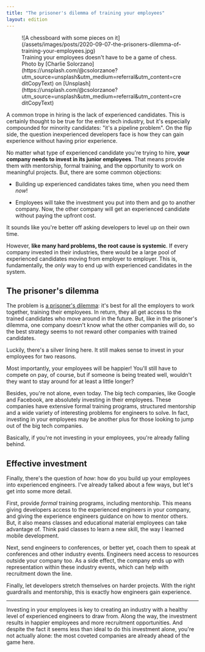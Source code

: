 ```yaml
---
title: "The prisoner's dilemma of training your employees"
layout: edition
---
```


<figure id="cover-img" markdown="1">
![A chessboard with some pieces on it](/assets/images/posts/2020-09-07-the-prisoners-dilemma-of-training-your-employees.jpg)
<figcaption markdown="1">Training your employees doesn't have to be a game of chess. Photo by [Charlie Solorzano](https://unsplash.com/@csolorzanoe?utm_source=unsplash&utm_medium=referral&utm_content=creditCopyText) on [Unsplash](https://unsplash.com/@csolorzanoe?utm_source=unsplash&utm_medium=referral&utm_content=creditCopyText)
</figcaption>
</figure>

A common trope in hiring is the lack of experienced candidates. This is certainly thought to be true for the entire tech industry, but it's especially compounded for minority candidates: "it's a pipeline problem". On the flip side, the question inexperienced developers face is how they can gain experience without having prior experience.

No matter what type of experienced candidate you're trying to hire, **your company needs to invest in its junior employees**. That means provide them with mentorship, formal training, and the opportunity to work on meaningful projects. But, there are some common objections:

- Building up experienced candidates takes time, when you need them _now_!

- Employees will take the investment you put into them and go to another company. Now, the other company will get an experienced candidate without paying the upfront cost.

It sounds like you're better off asking developers to level up on their own time.

However, **like many hard problems, the root cause is systemic**. If every company invested in their industries, there would be a large pool of experienced candidates moving from employer to employer. This is, fundamentally, the _only_ way to end up with experienced candidates in the system.

## The prisoner's dilemma

The problem is [a prisoner's dilemma](https://en.wikipedia.org/wiki/Prisoner%27s_dilemma): it's best for all the employers to work together, training their employees. In return, they all get access to the trained candidates who move around in the future. But, like in the prisoner's dilemma, one company doesn't know what the other companies will do, so the best strategy seems to not reward other companies with trained candidates.

Luckily, there's a silver lining here. It still makes sense to invest in your employees for two reasons.

Most importantly, your employees will be happier! You'll still have to compete on pay, of course, but if someone is being treated well, wouldn't they want to stay around for at least a little longer?

Besides, you're not alone, even today. The big tech companies, like Google and Facebook, are absolutely investing in their employees. These companies have extensive formal training programs, structured mentorship and a wide variety of interesting problems for engineers to solve. In fact, investing in your employees may be another plus for those looking to jump out of the big tech companies.

Basically, if you're not investing in your employees, you're already falling behind.

## Effective investment

Finally, there's the question of _how_: how do you build up your employees into experienced engineers. I've already talked about a few ways, but let's get into some more detail.

First, provide _formal_ training programs, including mentorship. This means giving developers access to the experienced engineers in your company, and giving the experience engineers guidance on how to mentor others. But, it also means classes and educational material employees can take advantage of. Think paid classes to learn a new skill, the way I learned mobile development.

Next, send engineers to conferences, or better yet, coach them to speak at conferences and other industry events. Engineers need access to resources outside your company too. As a side effect, the company ends up with representation within these industry events, which can help with recruitment down the line.

Finally, let developers stretch themselves on harder projects. With the right guardrails and mentorship, this is exactly how engineers gain experience.

---

Investing in your employees is key to creating an industry with a healthy level of experienced engineers to draw from. Along the way, the investment results in happier employees and more recruitment opportunities. And despite the fact it seems less than ideal to do this investment alone, you're not actually alone: the most coveted companies are already ahead of the game here.
